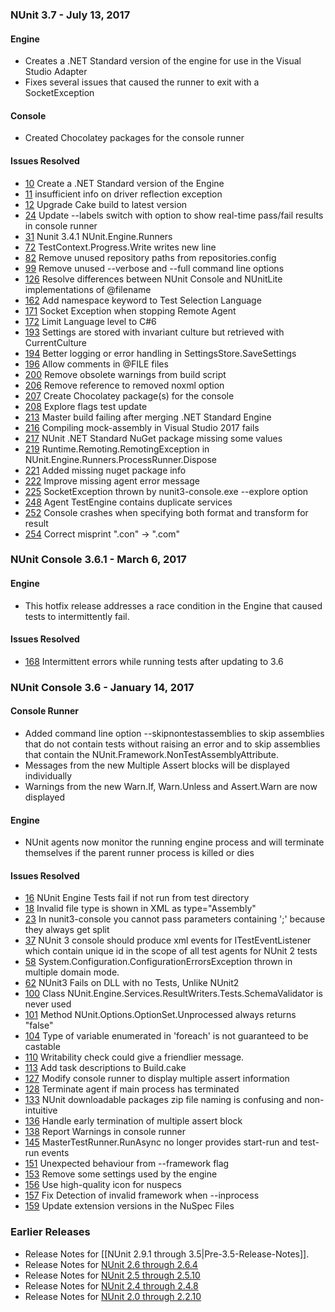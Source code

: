 ### NUnit 3.7 - July 13, 2017

#### Engine

 * Creates a .NET Standard version of the engine for use in the Visual Studio Adapter
 * Fixes several issues that caused the runner to exit with a SocketException

#### Console

 * Created Chocolatey packages for the console runner

#### Issues Resolved

 * [10](https://github.com/nunit-console/nunit-console/issues/10) Create a .NET Standard version of the Engine
 * [11](https://github.com/nunit-console/nunit-console/issues/11) insufficient info on driver reflection exception
 * [12](https://github.com/nunit-console/nunit-console/issues/12) Upgrade Cake build to latest version
 * [24](https://github.com/nunit-console/nunit-console/issues/24) Update --labels switch with option to show real-time pass/fail results in console runner
 * [31](https://github.com/nunit-console/nunit-console/issues/31) Nunit 3.4.1 NUnit.Engine.Runners
 * [72](https://github.com/nunit-console/nunit-console/issues/72) TestContext.Progress.Write writes new line
 * [82](https://github.com/nunit-console/nunit-console/issues/82) Remove unused repository paths from repositories.config
 * [99](https://github.com/nunit-console/nunit-console/issues/99) Remove unused --verbose and --full command line options
 * [126](https://github.com/nunit-console/nunit-console/issues/126) Resolve differences between NUnit Console and NUnitLite implementations of @filename
 * [162](https://github.com/nunit-console/nunit-console/issues/162) Add namespace keyword to Test Selection Language
 * [171](https://github.com/nunit-console/nunit-console/issues/171) Socket Exception when stopping Remote Agent
 * [172](https://github.com/nunit-console/nunit-console/issues/172) Limit Language level to C#6
 * [193](https://github.com/nunit-console/nunit-console/issues/193) Settings are stored with invariant culture but retrieved with CurrentCulture
 * [194](https://github.com/nunit-console/nunit-console/issues/194) Better logging or error handling in SettingsStore.SaveSettings
 * [196](https://github.com/nunit-console/nunit-console/issues/196) Allow comments in @FILE files
 * [200](https://github.com/nunit-console/nunit-console/issues/200) Remove obsolete warnings from build script
 * [206](https://github.com/nunit-console/nunit-console/issues/206) Remove reference to removed noxml option
 * [207](https://github.com/nunit-console/nunit-console/issues/207)  Create Chocolatey package(s) for the console
 * [208](https://github.com/nunit-console/nunit-console/issues/208) Explore flags test update
 * [213](https://github.com/nunit-console/nunit-console/issues/213) Master build failing after merging .NET Standard Engine
 * [216](https://github.com/nunit-console/nunit-console/issues/216) Compiling mock-assembly in Visual Studio 2017 fails
 * [217](https://github.com/nunit-console/nunit-console/issues/217) NUnit .NET Standard NuGet package missing some values
 * [219](https://github.com/nunit-console/nunit-console/issues/219) Runtime.Remoting.RemotingException in NUnit.Engine.Runners.ProcessRunner.Dispose
 * [221](https://github.com/nunit-console/nunit-console/issues/221) Added missing nuget package info
 * [222](https://github.com/nunit-console/nunit-console/issues/222) Improve missing agent error message
 * [225](https://github.com/nunit-console/nunit-console/issues/225) SocketException thrown by nunit3-console.exe --explore option
 * [248](https://github.com/nunit-console/nunit-console/issues/248) Agent TestEngine contains duplicate services
 * [252](https://github.com/nunit-console/nunit-console/issues/252) Console crashes when specifying both format and transform for result
 * [254](https://github.com/nunit-console/nunit-console/issues/254) Correct misprint ".con" -> ".com"

### NUnit Console 3.6.1 - March 6, 2017

#### Engine

 * This hotfix release addresses a race condition in the Engine that caused
   tests to intermittently fail.

#### Issues Resolved

 * [168](https://github.com/nunit/docs/issues/168) Intermittent errors while running tests after updating to 3.6


### NUnit Console 3.6 - January 14, 2017

#### Console Runner

 * Added command line option --skipnontestassemblies to skip assemblies that do
   not contain tests without raising an error and to skip assemblies that contain
   the NUnit.Framework.NonTestAssemblyAttribute.
 * Messages from the new Multiple Assert blocks will be displayed individually
 * Warnings from the new Warn.If, Warn.Unless and Assert.Warn are now displayed

#### Engine

 * NUnit agents now monitor the running engine process and will terminate themselves
   if the parent runner process is killed or dies

#### Issues Resolved

 * [16](https://github.com/nunit/nunit-console/issues/16) NUnit Engine Tests fail if not run from test directory
 * [18](https://github.com/nunit/nunit-console/issues/18) Invalid file type is shown in XML as type="Assembly"
 * [23](https://github.com/nunit/nunit-console/issues/23) In nunit3-console you cannot pass parameters containing ';' because they always get split
 * [37](https://github.com/nunit/nunit-console/issues/37) NUnit 3 console should produce xml events for ITestEventListener which contain
      unique id in the scope of all test agents for NUnit 2 tests
 * [58](https://github.com/nunit/nunit-console/issues/58) System.Configuration.ConfigurationErrorsException thrown in multiple domain mode.
 * [62](https://github.com/nunit/nunit-console/issues/62) NUnit3 Fails on DLL with no Tests, Unlike NUnit2
 * [100](https://github.com/nunit/nunit-console/issues/100) Class NUnit.Engine.Services.ResultWriters.Tests.SchemaValidator is never used
 * [101](https://github.com/nunit/nunit-console/issues/101) Method NUnit.Options.OptionSet.Unprocessed always returns "false"
 * [104](https://github.com/nunit/nunit-console/issues/104) Type of variable enumerated in 'foreach' is not guaranteed to be castable
 * [110](https://github.com/nunit/nunit-console/issues/110) Writability check could give a friendlier message.
 * [113](https://github.com/nunit/nunit-console/issues/113) Add task descriptions to Build.cake
 * [127](https://github.com/nunit/nunit-console/issues/127) Modify console runner to display multiple assert information
 * [128](https://github.com/nunit/nunit-console/issues/128) Terminate agent if main process has terminated
 * [133](https://github.com/nunit/nunit-console/issues/133) NUnit downloadable packages zip file naming is confusing and non-intuitive
 * [136](https://github.com/nunit/nunit-console/issues/136) Handle early termination of multiple assert block
 * [138](https://github.com/nunit/nunit-console/issues/138) Report Warnings in console runner
 * [145](https://github.com/nunit/nunit-console/issues/145) MasterTestRunner.RunAsync no longer provides start-run and test-run events
 * [151](https://github.com/nunit/nunit-console/issues/151) Unexpected behaviour from --framework flag
 * [153](https://github.com/nunit/nunit-console/issues/153) Remove some settings used by the engine
 * [156](https://github.com/nunit/nunit-console/issues/156) Use high-quality icon for nuspecs
 * [157](https://github.com/nunit/nunit-console/issues/157) Fix Detection of invalid framework when --inprocess
 * [159](https://github.com/nunit/nunit-console/issues/159) Update extension versions in the NuSpec Files

### Earlier Releases
 * Release Notes for [[NUnit 2.9.1 through 3.5|Pre-3.5-Release-Notes]].
 * Release Notes for [NUnit 2.6 through 2.6.4](http://www.nunit.org/?p=releaseNotes&r=2.6.4)
 * Release Notes for [NUnit 2.5 through 2.5.10](http://www.nunit.org/?p=releaseNotes&r=2.5.10)
 * Release Notes for [NUnit 2.4 through 2.4.8](http://www.nunit.org/?p=releaseNotes&r=2.4.8)
 * Release Notes for [NUnit 2.0 through 2.2.10](http://www.nunit.org/?p=releaseNotes&r=2.2.10)
